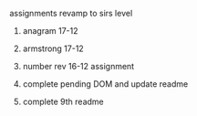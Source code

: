 assignments revamp to sirs level 

1. anagram 17-12
2. armstrong 17-12

3. number rev 16-12 assignment 

5. complete pending DOM and update readme
6. complete 9th readme 
